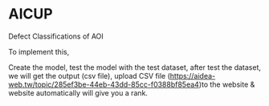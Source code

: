 # AICUP
Defect Classifications of AOI

To implement this,

Create the model, test the model with the test dataset, after test the dataset, we will get the output (csv file), upload CSV file (https://aidea-web.tw/topic/285ef3be-44eb-43dd-85cc-f0388bf85ea4)to the website & website automatically will give you a rank.

